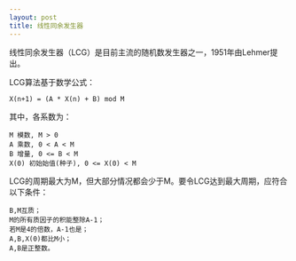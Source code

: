 ```yaml
---
layout: post
title: 线性同余发生器
---
```


线性同余发生器（LCG）是目前主流的随机数发生器之一，1951年由Lehmer提出。

LCG算法基于数学公式：

	X(n+1) = (A * X(n) + B) mod M

其中，各系数为：

	M 模数, M > 0
	A 乘数, 0 < A < M
	B 增量, 0 <= B < M
	X(0) 初始始值(种子), 0 <= X(0) < M

LCG的周期最大为M，但大部分情况都会少于M。要令LCG达到最大周期，应符合以下条件：

	B,M互质；
	M的所有质因子的积能整除A-1；	
	若M是4的倍数，A-1也是；	
	A,B,X(0)都比M小；	
	A,B是正整数。

